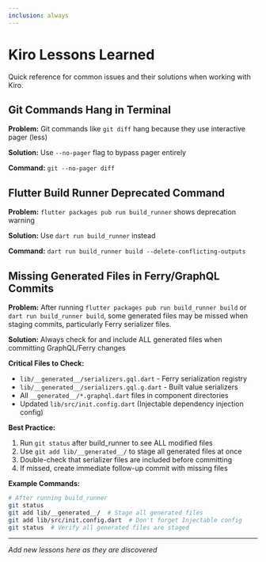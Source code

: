 ```yaml
---
inclusion: always
---
```


# Kiro Lessons Learned

Quick reference for common issues and their solutions when working with Kiro.

## Git Commands Hang in Terminal

**Problem:** Git commands like `git diff` hang because they use interactive pager (less)

**Solution:** Use `--no-pager` flag to bypass pager entirely

**Command:** `git --no-pager diff`

## Flutter Build Runner Deprecated Command

**Problem:** `flutter packages pub run build_runner` shows deprecation warning

**Solution:** Use `dart run build_runner` instead

**Command:** `dart run build_runner build --delete-conflicting-outputs`

## Missing Generated Files in Ferry/GraphQL Commits

**Problem:** After running `flutter packages pub run build_runner build` or `dart run build_runner build`, some generated files may be missed when staging commits, particularly Ferry serializer files.

**Solution:** Always check for and include ALL generated files when committing GraphQL/Ferry changes

**Critical Files to Check:**
- `lib/__generated__/serializers.gql.dart` - Ferry serialization registry
- `lib/__generated__/serializers.gql.g.dart` - Built value serializers  
- All `__generated__/*.graphql.dart` files in component directories
- Updated `lib/src/init.config.dart` (Injectable dependency injection config)

**Best Practice:**
1. Run `git status` after build_runner to see ALL modified files
2. Use `git add lib/__generated__/` to stage all generated files at once
3. Double-check that serializer files are included before committing
4. If missed, create immediate follow-up commit with missing files

**Example Commands:**
```bash
# After running build_runner
git status
git add lib/__generated__/  # Stage all generated files
git add lib/src/init.config.dart  # Don't forget Injectable config
git status  # Verify all generated files are staged
```

---

*Add new lessons here as they are discovered*